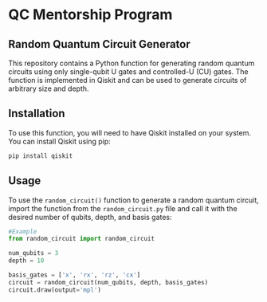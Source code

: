 # QC Mentorship Program

## Random Quantum Circuit Generator

This repository contains a Python function for generating random quantum circuits using only single-qubit U gates and controlled-U (CU) gates. The function is implemented in Qiskit and can be used to generate circuits of arbitrary size and depth.

## Installation

To use this function, you will need to have Qiskit installed on your system. You can install Qiskit using pip:

```sh
pip install qiskit
```
## Usage

To use the `random_circuit()` function to generate a random quantum circuit, import the function from the `random_circuit.py` file and call it with the desired number of qubits, depth, and basis gates:

```python
#Example
from random_circuit import random_circuit

num_qubits = 3
depth = 10

basis_gates = ['x', 'rx', 'rz', 'cx']
circuit = random_circuit(num_qubits, depth, basis_gates)
circuit.draw(output='mpl')

```

